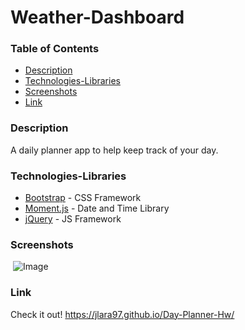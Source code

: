 # Weather-Dashboard

### Table of Contents
- [Description](#Description)
- [Technologies-Libraries](#Technologies-Libraries)
- [Screenshots](#Screenshots)
- [Link](#Link)
​
### Description
A daily planner app to help keep track of your day.
​
### Technologies-Libraries
- [Bootstrap](https://getbootstrap.com/) - CSS Framework
- [Moment.js](https://cdnjs.cloudflare.com/ajax/libs/moment.js/2.24.0/moment.js) - Date and Time Library
- [jQuery](https://code.jquery.com/jquery-3.3.1.min.js) - JS Framework
​
### Screenshots
​
![Image](assets/img/screenshot.PNG)
​
​
### Link
Check it out! 
https://jlara97.github.io/Day-Planner-Hw/